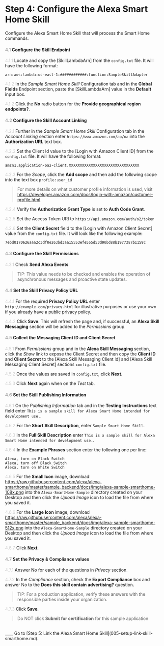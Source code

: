 # Step 4: Configure the Alexa Smart Home Skill
Configure the Alexa Smart Home Skill that will process the Smart Home commands.

#### <span style="color:#aaa">4.1</span> Configure the Skill Endpoint

<span style="color:#ccc">4.1.1</span> Locate and copy the [SkillLambdaArn] from the `config.txt` file. It will have the following format: 
```
arn:aws:lambda:us-east-1:############:function:SampleSkillAdapter
```

<span style="color:#ccc">4.1.2</span> In the _Sample Smart Home Skill_ Configuration tab and in the **Global Fields** Endpoint section, paste the [SkillLambdaArn] value in the **Default** input box. 

<span style="color:#ccc">4.1.2</span> Click the **No** radio button for the **Provide geographical region endpoints?**.

#### <span style="color:#aaa">4.2</span> Configure the Skill Account Linking

<span style="color:#ccc">4.2.1</span> Further in the _Sample Smart Home Skill_ Configuration tab in the _Account Linking_ section enter `https://www.amazon.com/ap/oa` into the **Authorization URL** text box. 

<span style="color:#ccc">4.2.2</span> Set the Client Id value to the [Login with Amazon Client ID] from the `config.txt` file. It will have the following format:
```
amzn1.application-oa2-client.XXXXXXXXXXXXXXXXXXXXXXXXXXXXXXXX
```

<span style="color:#ccc">4.2.3</span> For the _Scope_, click the **Add scope** and then add the following scope into the text box `profile:user_id`

> For more details on what customer profile information is used, visit https://developer.amazon.com/docs/login-with-amazon/customer-profile.html

<span style="color:#ccc">4.2.4</span> Verify the **Authorization Grant Type** is set to **Auth Code Grant**.

<span style="color:#ccc">4.2.5</span> Set the Access Token URI to `https://api.amazon.com/auth/o2/token`

<span style="color:#ccc">4.2.6</span> Set the **Client Secret** field to the [Login with Amazon Client Secret] value from the `config.txt` file. It will look like the following example:
```
7ebd0170626aaa2c3df0e263bd3aa15553efe565d53d90bd88b1977387b1159c
```

#### <span style="color:#aaa">4.3</span> Configure the Skill Permissions

<span style="color:#ccc">4.3.1</span> Check **Send Alexa Events**

> TIP: This value needs to be checked and enables the operation of asynchronous messages and proactive state updates.


#### <span style="color:#aaa">4.4</span> Set the Skill Privacy Policy URL
<span style="color:#ccc">4.4.1</span> For the required **Privacy Policy URL** enter `http://example.com/privacy.html` for illustrative purposes or use your own if you already have a public privacy policy.

<span style="color:#ccc">4.4.2</span> Click **Save**. This will refresh the page and, if successful, an **Alexa Skill Messaging** section will be added to the _Permissions_ group.


#### <span style="color:#aaa">4.5</span> Collect the Messaging Client ID and Client Secret
<span style="color:#ccc">4.5.1</span> From _Permissions_ group and in the **Alexa Skill Messaging** section, click the _Show_ link to expose the Client Secret and then copy the **Client ID** and **Client Secret** to the [Alexa Skill Messaging Client Id] and [Alexa Skill Messaging Client Secret] sections `config.txt` file.

<span style="color:#ccc">4.5.2</span> Once the values are saved in `config.txt`, click **Next**.

<span style="color:#ccc">4.5.3</span> Click **Next** again when on the _Test_ tab.

#### <span style="color:#aaa">4.6</span> Set the Skill Publishing Information
<span style="color:#ccc">4.6.1</span> On the _Publishing Information_ tab and in the **Testing Instructions** text field enter `This is a sample skill for Alexa Smart Home intended for development use.`.

<span style="color:#ccc">4.6.2</span> For the **Short Skill Description**, enter `Sample Smart Home Skill`.

<span style="color:#ccc">4.6.3</span> In the **Full Skill Description** enter `This is a sample skill for Alexa Smart Home intended for development use.`.

<span style="color:#ccc">4.6.4</span> In the **Example Phrases** section enter the following one per line:

```
Alexa, turn on Black Switch
Alexa, turn off Black Switch
Alexa, turn on White Switch
```

<span style="color:#ccc">4.6.5</span> For the **Small Icon** image, download https://raw.githubusercontent.com/alexa/alexa-smarthome/master/sample_backend/docs/img/alexa-sample-smarthome-108x.png into the `Alexa-SmartHome-Sample` directory created on your Desktop and then click the _Upload Image_ icon to load the file from where you saved it.

<span style="color:#ccc">4.6.6</span> For the **Large Icon** image, download https://raw.githubusercontent.com/alexa/alexa-smarthome/master/sample_backend/docs/img/alexa-sample-smarthome-512x.png into the `Alexa-SmartHome-Sample` directory created on your Desktop and then click the _Upload Image_ icon to load the file from where you saved it.

<span style="color:#ccc">4.6.7</span> Click **Next**.

#### <span style="color:#aaa">4.7</span> Set the Privacy & Compliance values

<span style="color:#ccc">4.7.1</span> Answer No for each of the questions in _Privacy_ section.

<span style="color:#ccc">4.7.2</span> In the _Compliance_ section, check the **Export Compliance** box and answer No to the **Does this skill contain advertising?** question.  

> TIP: For a production application, verify these answers with the responsible parties inside your organization.

<span style="color:#ccc">4.7.3</span> Click **Save**.

> <span style="color:#red">Do NOT click **Submit for certification** for this sample application</span>


<br>
____
Go to [Step 5: Link the Alexa Smart Home Skill](005-setup-link-skill-smarthome.md).
